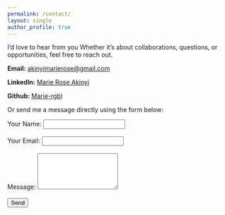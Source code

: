 ```yaml
---
permalink: /contact/
layout: single
author_profile: true
---
```

I’d love to hear from you 
Whether it’s about collaborations, questions, or opportunities, feel free to reach out.

**Email:** [akinyimarierose@gmail.com](mailto:akinyimarierose@gmail.com) 

**LinkedIn:** [Marie Rose Akinyi](https://www.linkedin.com/in/marie-rose-akinyi/)

**Github:** [Marie-rgb](https://github.com/Marie-rgb)) 

Or send me a message directly using the form below:
<form action="https://formspree.io/f/YOUR_FORM_ID" method="POST">
  <label>
    Your Name:
    <input type="text" name="name" required>
  </label><br><br>
  <label>
    Your Email:
    <input type="email" name="_replyto" required>
  </label><br><br>
  <label>
    Message:
    <textarea name="message" rows="5" required></textarea>
  </label><br><br>
  <button type="submit">Send</button>
</form>
